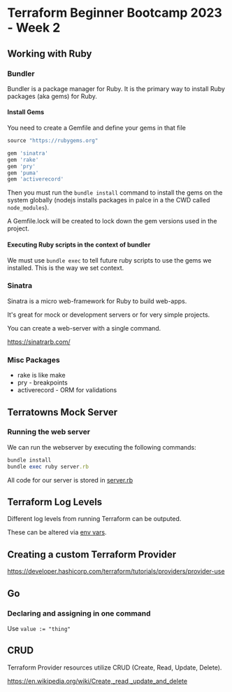 # Terraform Beginner Bootcamp 2023 - Week 2

## Working with Ruby
### Bundler 

Bundler is a package manager for Ruby. It is the primary way to install Ruby packages (aka gems) for Ruby.

#### Install Gems
You need to create a Gemfile and define your gems in that file

```rb
source "https://rubygems.org"

gem 'sinatra'
gem 'rake'
gem 'pry'
gem 'puma'
gem 'activerecord'
```

Then you must run the `bundle install` command to install the gems on the system globally (nodejs installs packages in palce in a the CWD called `node_modules`).

A Gemfile.lock will be created to lock down the gem versions used in the project.

#### Executing Ruby scripts in the context of bundler

We must use `bundle exec` to tell future ruby scripts to use the gems we installed. This is the way we set context.

### Sinatra
Sinatra is a micro web-framework for Ruby to build web-apps.

It's great for mock or development servers or for very simple projects.

You can create a web-server with a single command.

https://sinatrarb.com/

### Misc Packages
* rake is like make
* pry - breakpoints
* activerecord - ORM for validations

## Terratowns Mock Server 

### Running the web server 
We can run the webserver by executing the following commands:
```rb
bundle install
bundle exec ruby server.rb 
```

All code for our server is stored in [server.rb](../terratowns_mock_server/server.rb)

## Terraform Log Levels

Different log levels from running Terraform can be outputed.

These can be altered via [env vars](https://developer.hashicorp.com/terraform/internals/debugging).

## Creating a custom Terraform Provider

https://developer.hashicorp.com/terraform/tutorials/providers/provider-use

## Go
### Declaring and assigning in one command
Use `value := "thing"`

## CRUD

Terraform Provider resources utilize CRUD (Create, Read, Update, Delete).

https://en.wikipedia.org/wiki/Create,_read,_update_and_delete